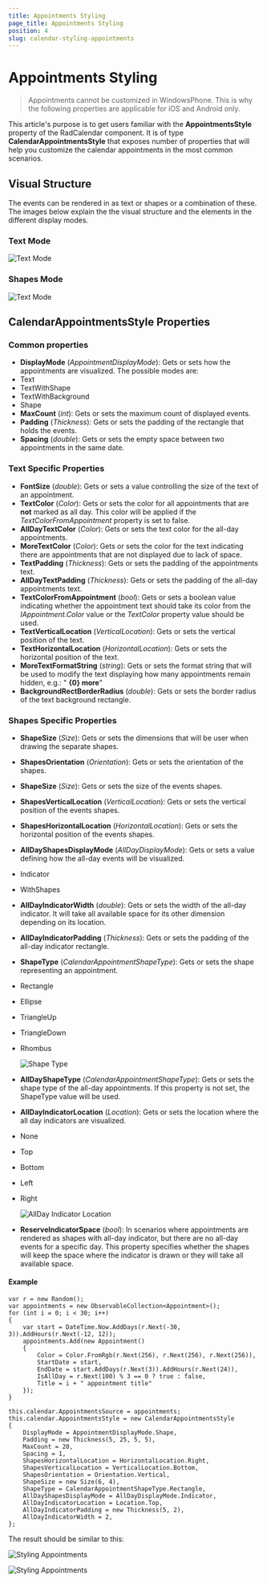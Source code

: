 ```yaml
---
title: Appointments Styling
page_title: Appointments Styling
position: 4
slug: calendar-styling-appointments
---
```


# Appointments Styling

> Appointments cannot be customized in WindowsPhone. This is why the following properties are applicable for iOS and Android only.

This article's purpose is to get users familiar with the **AppointmentsStyle** property of the RadCalendar component. It is of type **CalendarAppointmentsStyle** that exposes number of properties that will help you customize the calendar appointments in the most common scenarios.

## Visual Structure

The events can be rendered in as text or shapes or a combination of these. The images below explain the the visual structure and the elements in the different display modes.

### Text Mode

![Text Mode](images/calendar-appointments-text.png "Cell Structure")

### Shapes Mode

![Text Mode](images/calendar-appointments-shapes.png "Cell Structure")

## CalendarAppointmentsStyle Properties

### Common properties
 
- **DisplayMode** (*AppointmentDisplayMode*): Gets or sets how the appointments are visualized. The possible modes are:
 - Text
 - TextWithShape
 - TextWithBackground
 - Shape
- **MaxCount** (*int*): Gets or sets the maximum count of displayed events. 
- **Padding** (*Thickness*): Gets or sets the padding of the rectangle that holds the events.
- **Spacing** (*double*): Gets or sets the empty space between two appointments in the same date.

### Text Specific Properties

- **FontSize** (*double*): Gets or sets a value controlling the size of the text of an appointment. 
- **TextColor** (*Color*): Gets or sets the color for all appointments that are **not** marked as all day. This color will be applied if the *TextColorFromAppointment* property is set to false.
- **AllDayTextColor** (*Color*): Gets or sets the text color for the all-day appointments. 
- **MoreTextColor** (*Color*): Gets or sets the color for the text indicating  there are appointments that are not displayed due to lack of space.
- **TextPadding** (*Thickness*): Gets or sets the padding of the appointments text.
- **AllDayTextPadding** (*Thickness*): Gets or sets the padding of the all-day appointments text. 
- **TextColorFromAppointment** (*bool*): Gets or sets a boolean value indicating whether the appointment text should take its color from the *IAppointment.Color* value or the *TextColor* property value should be used.
- **TextVerticalLocation** (*VerticalLocation*): Gets or sets the vertical position of the text.
- **TextHorizontalLocation** (*HorizontalLocation*): Gets or sets the horizontal position of the text.
- **MoreTextFormatString** (*string*): Gets or sets the format string that will be used to modify the text displaying how many appointments remain hidden, e.g.: " **{0} more**"
- **BackgroundRectBorderRadius** (*double*): Gets or sets the border radius of the text background rectangle.

### Shapes Specific Properties

- **ShapeSize** (*Size*): Gets or sets the dimensions that will be user when drawing the separate shapes.
- **ShapesOrientation** (*Orientation*): Gets or sets the orientation of the shapes.
- **ShapeSize** (*Size*): Gets or sets the size of the events shapes.
- **ShapesVerticalLocation** (*VerticalLocation*): Gets or sets the vertical position of the events shapes.
- **ShapesHorizontalLocation** (*HorizontalLocation*): Gets or sets the horizontal position of the events shapes.
- **AllDayShapesDisplayMode** (*AllDayDisplayMode*): Gets or sets a value defining how the all-day events will be visualized.
 - Indicator
 - WithShapes
- **AllDayIndicatorWidth** (*double*): Gets or sets the width of the all-day indicator. It will take all available space for its other dimension depending on its location.
- **AllDayIndicatorPadding** (*Thickness*): Gets or sets the padding of the all-day indicator rectangle. 
- **ShapeType** (*CalendarAppointmentShapeType*): Gets or sets the shape representing an appointment.
 - Rectangle
 - Ellipse
 - TriangleUp
 - TriangleDown
 - Rhombus

    ![Shape Type](images/calendar-cell-style-shape-type.png "ShapeType = Rhombus")
- **AllDayShapeType** (*CalendarAppointmentShapeType*): Gets or sets the shape type of the all-day appointments. If this property is not set, the ShapeType value will be used.
- **AllDayIndicatorLocation** (*Location*): Gets or sets the location where the all day indicators are visualized.
 - None
 - Top
 - Bottom
 - Left
 - Right

    ![AllDay Indicator Location](images/calendar-cell-style-all-day-indicator-location.png "AllDayIndicatorLocation = Left")

- **ReserveIndicatorSpace** (*bool*): In scenarios where appointments are rendered as shapes with all-day indicator, but there are no all-day events for a specific day. This property specifies whether the shapes will keep the space where the indicator is drawn or they will take all available space. 

#### Example

	var r = new Random();
    var appointments = new ObservableCollection<Appointment>();
    for (int i = 0; i < 30; i++)
    {
        var start = DateTime.Now.AddDays(r.Next(-30, 3)).AddHours(r.Next(-12, 12));
        appointments.Add(new Appointment() 
        { 
            Color = Color.FromRgb(r.Next(256), r.Next(256), r.Next(256)),
            StartDate = start,
            EndDate = start.AddDays(r.Next(3)).AddHours(r.Next(24)),
            IsAllDay = r.Next(100) % 3 == 0 ? true : false,
            Title = i + " appointment title"
        });
    }

	this.calendar.AppointmentsSource = appointments;
    this.calendar.AppointmentsStyle = new CalendarAppointmentsStyle
    {
        DisplayMode = AppointmentDisplayMode.Shape,
        Padding = new Thickness(5, 25, 5, 5),
        MaxCount = 20,
        Spacing = 1,
        ShapesHorizontalLocation = HorizontalLocation.Right,
        ShapesVerticalLocation = VerticalLocation.Bottom,
        ShapesOrientation = Orientation.Vertical,
        ShapeSize = new Size(6, 4),
        ShapeType = CalendarAppointmentShapeType.Rectangle,
        AllDayShapesDisplayMode = AllDayDisplayMode.Indicator,
        AllDayIndicatorLocation = Location.Top,
        AllDayIndicatorPadding = new Thickness(5, 2),
        AllDayIndicatorWidth = 2,
    };

The result should be similar to this:

![Styling Appointments](images/calendar-calendar-appointments-style-ios.png "iOS")

![Styling Appointments](images/calendar-calendar-appointments-style-android.png "Android")